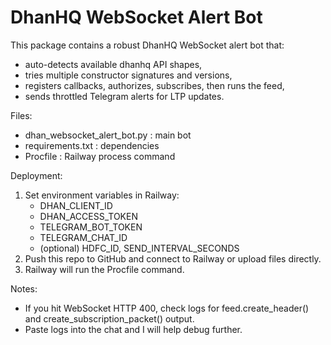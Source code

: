 # DhanHQ WebSocket Alert Bot

This package contains a robust DhanHQ WebSocket alert bot that:
- auto-detects available dhanhq API shapes,
- tries multiple constructor signatures and versions,
- registers callbacks, authorizes, subscribes, then runs the feed,
- sends throttled Telegram alerts for LTP updates.

Files:
- dhan_websocket_alert_bot.py : main bot
- requirements.txt : dependencies
- Procfile : Railway process command

Deployment:
1. Set environment variables in Railway:
   - DHAN_CLIENT_ID
   - DHAN_ACCESS_TOKEN
   - TELEGRAM_BOT_TOKEN
   - TELEGRAM_CHAT_ID
   - (optional) HDFC_ID, SEND_INTERVAL_SECONDS
2. Push this repo to GitHub and connect to Railway or upload files directly.
3. Railway will run the Procfile command.

Notes:
- If you hit WebSocket HTTP 400, check logs for feed.create_header() and create_subscription_packet() output.
- Paste logs into the chat and I will help debug further.
